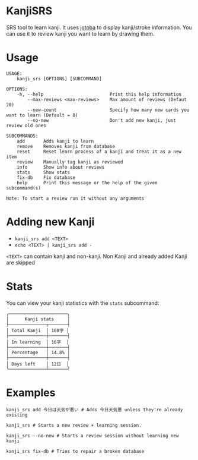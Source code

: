 # KanjiSRS
SRS tool to learn kanji. It uses [jotoba](https://jotoba.de) to display kanji/stroke information.
You can use it to review kanji you want to learn by drawing them.

# Usage
```
USAGE:
    kanji_srs [OPTIONS] [SUBCOMMAND]

OPTIONS:
    -h, --help                         Print this help information
        --max-reviews <max-reviews>    Max amount of reviews (Defaut 20)
        --new-count                    Specify how many new cards you want to learn (Default = 8)
        --no-new                       Don't add new kanji, just review old ones

SUBCOMMANDS:
    add       Adds kanji to learn
    remove    Removes kanji from database
    reset     Reset learn process of a kanji and treat it as a new item
    review    Manually tag kanji as reviewed
    info      Show info about reviews
    stats     Show stats
    fix-db    Fix database
    help      Print this message or the help of the given subcommand(s)
```
```
Note: To start a review run it without any arguments
```

# Adding new Kanji

- `kanji_srs add <TEXT>`
- `echo <TEXT> | kanji_srs add -`

`<TEXT>` can contain kanji and non-kanji. Non Kanji and already added Kanji are skipped

# Stats

You can view your kanji statistics with the `stats` subcommand:<br>
```
╭──────────────────────╮
│      Kanji stats     │
├──────────────┬───────┤
│ Total Kanji  │ 108字 │
├──────────────┼───────┤
│ In learning  │ 16字  │
├──────────────┼───────┤
│ Percentage   │ 14.8% │
├──────────────┼───────┤
│ Days left    │ 12日  │
╰──────────────┴───────╯
```

# Examples
```shell
kanji_srs add 今日は天気が悪い # Adds 今日天気悪 unless they're already existing
```

```shell
kanji_srs # Starts a new review + learning session.
```

```shell
kanji_srs --no-new # Starts a review session without learning new kanji
```

```shell
kanji_srs fix-db # Tries to repair a broken database
```
